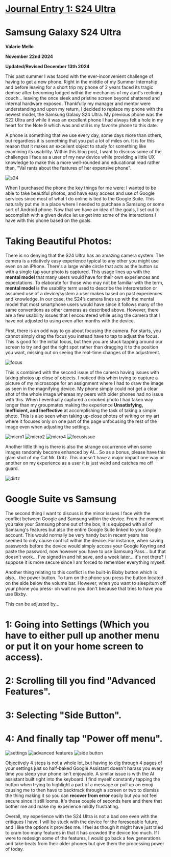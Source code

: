 # [Journal Entry 1: S24 Ultra](README.md)

# **Samsung Galaxy S24 Ultra**
**Valarie Mello**

**November 22nd 2024**

**Updated/Revised December 13th 2024**

This past summer I was faced with the ever-inconvenient challenge of having to get a new phone. Right in the middle of my Summer Internship and before leaving for a short trip my phone of 2 years faced its tragic demise after becoming lodged within the mechanics of my aunt's reclining couch... leaving the once sleek and pristine screen beyond shattered and internal hardware exposed. Thankfully my manager and mentor were understanding and upon my return, I decided to replace my phone with the newest model, the Samsung Galaxy S24 Ultra. My previous phone was the S22 Ultra and while it was an excellent phone I had always felt a hole in my heart for the Note 9 which was and still is my favorite phone to this date.

A phone is something that we use every day, some days more than others, but regardless it is something that you put a lot of miles on. It is for this reason that it makes an excellent object to study for something like examining its usability. Within this blog post, I want to discuss some of the challenges I face as a user of my new device while providing a little UX knowledge to make this a more well-rounded and educational read rather than, "Val rants about the features of her expensive phone".

![s24](s24.png)

When I purchased the phone the key things for me were: I wanted to be able to take beautiful photos, and have easy access and use of Google services since most of what I do online is tied to the Google Suite. This naturally put me in a place where I needed to purchase a Samsung or some sort of Android phone. Now that we have an idea of the goals, I set out to accomplish with a given device let us get into some of the interactions I have with this phone based on the goals.

# **Taking Beautiful Photos:**

There is no denying that the S24 Ultra has an amazing camera system. The camera is a relatively easy experience typical to any other you might use even on an iPhone. There's a large white circle that acts as the button so with a single tap your photo is captured. This usage lines up with the **mental model** that many users would have for their own experiences and expectations. To elaborate for those who may not be familiar with the term, **mental model** is the usability term used to describe the interpretation or assumed use of a device/system a user makes based on past experiences and knowledge. In our case, the S24’s camera lines up with the mental model that most smartphone users would have since it follows many of the same conventions as other cameras as described above. However, there are a few usability issues that I encountered while using the camera that I have not adjusted to using even after months with the device.

First, there is an odd way to go about focusing the camera. For starts, you cannot simply drag the focus you instead have to tap to adjust the focus. This is good for the initial focus, but then you are stuck tapping around our screen to try and get the right spot rather than dragging it to the position you want, missing out on seeing the real-time changes of the adjustment. 

![focus](camerawithfocus.jpg)

This is combined with the second issue of the camera having issues with taking photos up close of objects. I noticed this when trying to capture a picture of my microscope for an assignment where I had to draw the image as seen in the magnifying device. My phone simply could not get a clear shot of the whole image whereas my peers with older phones had no issue with this. When I eventually captured a crooked photo I had taken way longer than my groupmates making the experience **Unsatisfying, Inefficient, and Ineffective** at accomplishing the task of taking a simple photo. This is also seen when taking up-close photos of writing or my art where it focuses only on one part of the page unfocusing the rest of the image even when adjusting the settings.

![micro1](micro1.png)
![micro2](micro2.png)
![micro4](micro4.png)
![focusissue](focusissue.png)

Another little thing is there is also the strange occurrence when some images randomly become enhanced by AI... So as a bonus, please have this glam shot of my Cat Mr. Dritz. This doesn't have a major impact one way or another on my experience as a user it is just weird and catches me off guard. 

![dirtz](dritzglam.jpg)

# **Google Suite vs Samsung**

The second thing I want to discuss is the minor issues I face with the conflict between Google and Samsung within the device. From the moment you take your Samsung phone out of the box, it is equipped with all of Samsung's features but also the entire Google Suite linked to your Google account. This would normally be very handy but in recent years has seemed to only cause conflict within the device. For instance, when saving passwords before the device would simply access your Google Keyring and paste the password, now however you have to use Samsung Pass... but that doesn't work... I've signed in and hit save, and a week later... it's not there? I suppose it is more secure since I am forced to remember everything myself.

Another thing relating to this conflict is the built-in Bixby button which is also... the power button. To turn on the phone you press the button located on the side below the volume bar. However, when you want to sleep/turn off your phone you press- oh wait no you don't because that tries to have you use Bixby. 

This can be adjusted by...
# 1: Going into Settings (Which you have to either pull up another menu or put it on your home screen to access).
# 2: Scrolling till you find "Advanced Features".
# 3: Selecting "Side Button".
# 4: And finally tap "Power off menu".
![settings](settings.jpg)
![advanced features](advancedfeatures.jpg)
![side button](sidebutton.jpg)

Objectively 4 steps is not a whole lot, but having to dig through 4 pages of your settings just so half-baked Google Assistant doesn't harass you every time you sleep your phone isn't enjoyable. A similar issue is with the AI assistant built right into the keyboard. I find myself constantly tapping the button when trying to highlight a part of a message or pull up an emoji causing me to then have to backtrack through a screen or two to dismiss the thing making it so you can **recover from error** easily but you not feel secure since it still looms. It's those couple of seconds here and there that bother me and make my experience mildly frustrating. 

Overall, my experience with the S24 Ultra is not a bad one even with the critiques I have. I will be stuck with the device for the foreseeable future, and I like the options it provides me. I feel as though it might have just tried to cram too many features in that it has crowded the device too much. If I were to redesign some of the features, I would go back a few generations and take beats from their older phones but give them the processing power of today.


